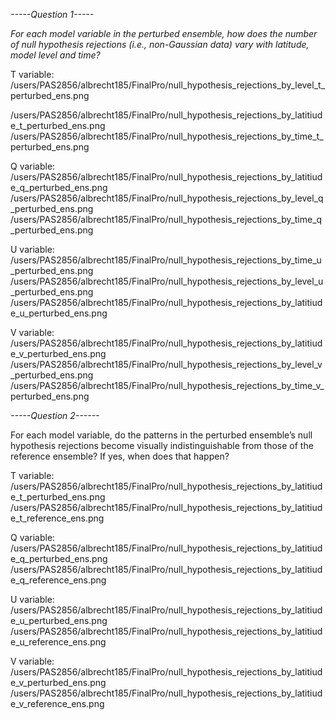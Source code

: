 
_-----Question 1-----_

_For each model variable in the perturbed ensemble, how does the number of null hypothesis rejections (i.e., non-Gaussian data) vary with latitude, model level and time?_

T variable:
/users/PAS2856/albrecht185/FinalPro/null_hypothesis_rejections_by_level_t_perturbed_ens.png

/users/PAS2856/albrecht185/FinalPro/null_hypothesis_rejections_by_latitiude_t_perturbed_ens.png
/users/PAS2856/albrecht185/FinalPro/null_hypothesis_rejections_by_time_t_perturbed_ens.png

Q variable:
/users/PAS2856/albrecht185/FinalPro/null_hypothesis_rejections_by_latitiude_q_perturbed_ens.png
/users/PAS2856/albrecht185/FinalPro/null_hypothesis_rejections_by_level_q_perturbed_ens.png
/users/PAS2856/albrecht185/FinalPro/null_hypothesis_rejections_by_time_q_perturbed_ens.png

U variable:
/users/PAS2856/albrecht185/FinalPro/null_hypothesis_rejections_by_time_u_perturbed_ens.png
/users/PAS2856/albrecht185/FinalPro/null_hypothesis_rejections_by_level_u_perturbed_ens.png
/users/PAS2856/albrecht185/FinalPro/null_hypothesis_rejections_by_latitiude_u_perturbed_ens.png

V variable:
/users/PAS2856/albrecht185/FinalPro/null_hypothesis_rejections_by_latitiude_v_perturbed_ens.png
/users/PAS2856/albrecht185/FinalPro/null_hypothesis_rejections_by_level_v_perturbed_ens.png
/users/PAS2856/albrecht185/FinalPro/null_hypothesis_rejections_by_time_v_perturbed_ens.png

_-----Question 2------_

For each model variable, do the patterns in the perturbed ensemble’s null hypothesis rejections become visually indistinguishable from those of the reference ensemble? If yes, when does that happen?


T variable:
/users/PAS2856/albrecht185/FinalPro/null_hypothesis_rejections_by_latitiude_t_perturbed_ens.png
/users/PAS2856/albrecht185/FinalPro/null_hypothesis_rejections_by_latitiude_t_reference_ens.png

Q variable:
/users/PAS2856/albrecht185/FinalPro/null_hypothesis_rejections_by_latitiude_q_perturbed_ens.png
/users/PAS2856/albrecht185/FinalPro/null_hypothesis_rejections_by_latitiude_q_reference_ens.png

U variable:
/users/PAS2856/albrecht185/FinalPro/null_hypothesis_rejections_by_latitiude_u_perturbed_ens.png
/users/PAS2856/albrecht185/FinalPro/null_hypothesis_rejections_by_latitiude_u_reference_ens.png

V variable:
/users/PAS2856/albrecht185/FinalPro/null_hypothesis_rejections_by_latitiude_v_perturbed_ens.png
/users/PAS2856/albrecht185/FinalPro/null_hypothesis_rejections_by_latitiude_v_reference_ens.png





